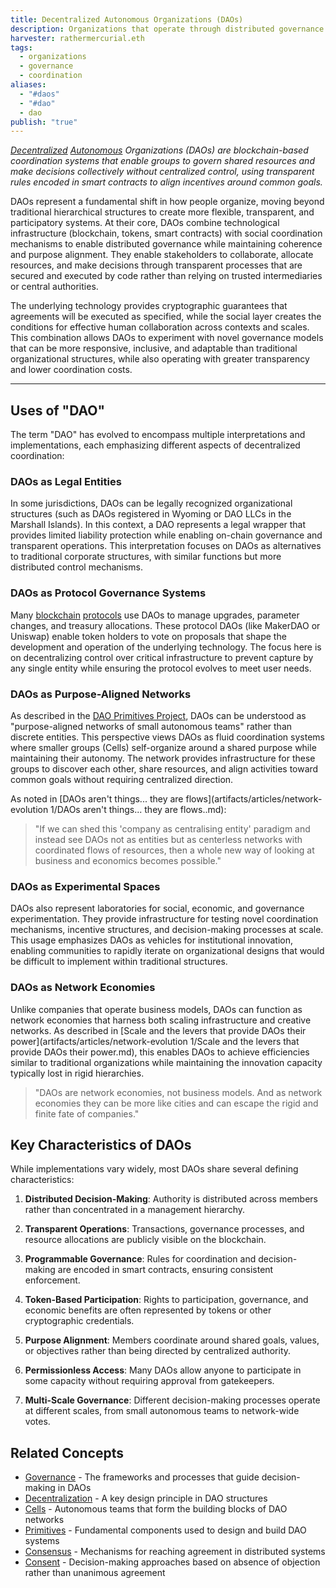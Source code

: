 ```yaml
---
title: Decentralized Autonomous Organizations (DAOs)
description: Organizations that operate through distributed governance and smart contracts to coordinate resources, make decisions, and achieve shared goals
harvester: rathermercurial.eth
tags:
  - organizations
  - governance
  - coordination
aliases:
  - "#daos"
  - "#dao"
  - dao
publish: "true"
---
```


*[Decentralized](tags/decentralization.md) [Autonomous](tags/autonomy.md) Organizations (DAOs) are blockchain-based coordination systems that enable groups to govern shared resources and make decisions collectively without centralized control, using transparent rules encoded in smart contracts to align incentives around common goals.*

DAOs represent a fundamental shift in how people organize, moving beyond traditional hierarchical structures to create more flexible, transparent, and participatory systems. At their core, DAOs combine technological infrastructure (blockchain, tokens, smart contracts) with social coordination mechanisms to enable distributed governance while maintaining coherence and purpose alignment. They enable stakeholders to collaborate, allocate resources, and make decisions through transparent processes that are secured and executed by code rather than relying on trusted intermediaries or central authorities.

The underlying technology provides cryptographic guarantees that agreements will be executed as specified, while the social layer creates the conditions for effective human collaboration across contexts and scales. This combination allows DAOs to experiment with novel governance models that can be more responsive, inclusive, and adaptable than traditional organizational structures, while also operating with greater transparency and lower coordination costs.

---

## Uses of "DAO"

The term "DAO" has evolved to encompass multiple interpretations and implementations, each emphasizing different aspects of decentralized coordination:

### DAOs as Legal Entities

In some jurisdictions, DAOs can be legally recognized organizational structures (such as DAOs registered in Wyoming or DAO LLCs in the Marshall Islands). In this context, a DAO represents a legal wrapper that provides limited liability protection while enabling on-chain governance and transparent operations. This interpretation focuses on DAOs as alternatives to traditional corporate structures, with similar functions but more distributed control mechanisms.

### DAOs as Protocol Governance Systems

Many [blockchain](tags/blockchain.md) [protocols](tags/protocols.md) use DAOs to manage upgrades, parameter changes, and treasury allocations. These protocol DAOs (like MakerDAO or Uniswap) enable token holders to vote on proposals that shape the development and operation of the underlying technology. The focus here is on decentralizing control over critical infrastructure to prevent capture by any single entity while ensuring the protocol evolves to meet user needs.

### DAOs as Purpose-Aligned Networks

As described in the [DAO Primitives Project](notes/dao-primitives/dao-primitives.md), DAOs can be understood as "purpose-aligned networks of small autonomous teams" rather than discrete entities. This perspective views DAOs as fluid coordination systems where smaller groups (Cells) self-organize around a shared purpose while maintaining their autonomy. The network provides infrastructure for these groups to discover each other, share resources, and align activities toward common goals without requiring centralized direction.

As noted in [DAOs aren't things... they are flows](artifacts/articles/network-evolution 1/DAOs aren't things... they are flows..md):

> "If we can shed this 'company as centralising entity' paradigm and instead see DAOs not as entities but as centerless networks with coordinated flows of resources, then a whole new way of looking at business and economics becomes possible."

### DAOs as Experimental Spaces

DAOs also represent laboratories for social, economic, and governance experimentation. They provide infrastructure for testing novel coordination mechanisms, incentive structures, and decision-making processes at scale. This usage emphasizes DAOs as vehicles for institutional innovation, enabling communities to rapidly iterate on organizational designs that would be difficult to implement within traditional structures.

### DAOs as Network Economies

Unlike companies that operate business models, DAOs can function as network economies that harness both scaling infrastructure and creative networks. As described in [Scale and the levers that provide DAOs their power](artifacts/articles/network-evolution 1/Scale and the levers that provide DAOs their power.md), this enables DAOs to achieve efficiencies similar to traditional organizations while maintaining the innovation capacity typically lost in rigid hierarchies.

> "DAOs are network economies, not business models. And as network economies they can be more like cities and can escape the rigid and finite fate of companies."

## Key Characteristics of DAOs

While implementations vary widely, most DAOs share several defining characteristics:

1. **Distributed Decision-Making**: Authority is distributed across members rather than concentrated in a management hierarchy.

2. **Transparent Operations**: Transactions, governance processes, and resource allocations are publicly visible on the blockchain.

3. **Programmable Governance**: Rules for coordination and decision-making are encoded in smart contracts, ensuring consistent enforcement.

4. **Token-Based Participation**: Rights to participation, governance, and economic benefits are often represented by tokens or other cryptographic credentials.

5. **Purpose Alignment**: Members coordinate around shared goals, values, or objectives rather than being directed by centralized authority.

6. **Permissionless Access**: Many DAOs allow anyone to participate in some capacity without requiring approval from gatekeepers.

7. **Multi-Scale Governance**: Different decision-making processes operate at different scales, from small autonomous teams to network-wide votes.

## Related Concepts

- [Governance](tags/governance.md) - The frameworks and processes that guide decision-making in DAOs
- [Decentralization](tags/decentralization.md) - A key design principle in DAO structures
- [Cells](drafts/test-resources/test-pattern.md) - Autonomous teams that form the building blocks of DAO networks
- [Primitives](tags/primitives.md) - Fundamental components used to design and build DAO systems
- [Consensus](tags/consensus.md) - Mechanisms for reaching agreement in distributed systems
- [Consent](tags/consent.md) - Decision-making approaches based on absence of objection rather than unanimous agreement